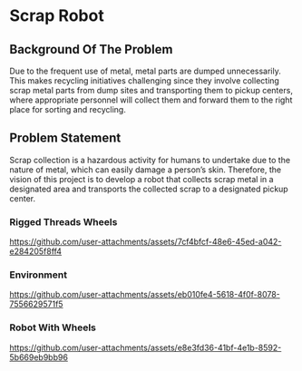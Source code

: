 # Scrap Robot

## Background Of The Problem
Due to the frequent use of metal, metal parts are dumped unnecessarily. This makes recycling initiatives challenging since they involve collecting scrap metal parts from dump sites and transporting them to pickup centers, where appropriate personnel will collect them and forward them to the right place for sorting and recycling.

## Problem Statement
Scrap collection is a hazardous activity for humans to undertake due to the nature of metal, which can easily damage a person’s skin. Therefore, the vision of this project is to develop a robot that collects scrap metal in a designated area and transports the collected scrap to a designated pickup center.

### Rigged Threads Wheels


https://github.com/user-attachments/assets/7cf4bfcf-48e6-45ed-a042-e284205f8ff4

### Environment


https://github.com/user-attachments/assets/eb010fe4-5618-4f0f-8078-7556629571f5

### Robot With Wheels


https://github.com/user-attachments/assets/e8e3fd36-41bf-4e1b-8592-5b669eb9bb96

